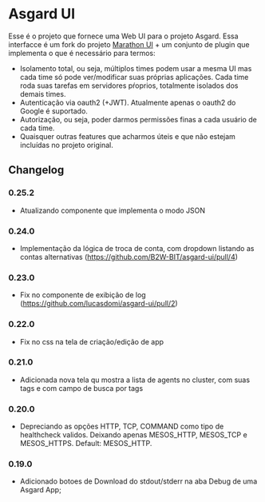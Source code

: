 # Asgard UI

Esse é o projeto que fornece uma Web UI para o projeto Asgard. Essa interfacce é um fork do projeto [Marathon UI](https://github.com/mesosphere/marathon-ui) + um conjunto de plugin
que implementa o que é necessário para termos:

* Isolamento total, ou seja, múltiplos times podem usar a mesma UI mas cada time só pode ver/modificar suas próprias aplicações. Cada time roda suas tarefas em servidores pŕoprios, totalmente isolados dos demais times.
* Autenticação via oauth2 (+JWT). Atualmente apenas o oauth2 do Google é suportado.
* Autorização, ou seja, poder darmos permissões finas a cada usuário de cada time.
* Quaisquer outras features que acharmos úteis e que não estejam incluídas no projeto original.

## Changelog


### 0.25.2
 * Atualizando componente que implementa o modo JSON

### 0.24.0
 * Implementação da lógica de troca de conta, com dropdown listando as contas alternativas (https://github.com/B2W-BIT/asgard-ui/pull/4)

### 0.23.0
 * Fix no componente de exibição de log (https://github.com/lucasdomi/asgard-ui/pull/2)

### 0.22.0
 * Fix no css na tela de criação/edição de app

### 0.21.0
 * Adicionada nova tela qu mostra a lista de agents no cluster, com suas tags e com campo de busca por tags

### 0.20.0
 * Depreciando as opções HTTP, TCP, COMMAND como tipo de healthcheck validos. Deixando apenas MESOS_HTTP, MESOS_TCP e MESOS_HTTPS. Default: MESOS_HTTP.

### 0.19.0

 * Adicionado botoes de Download do stdout/stderr na aba Debug de uma Asgard App;
